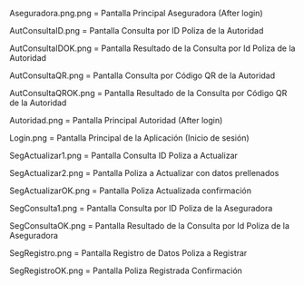 Aseguradora.png.png	= Pantalla Principal Aseguradora (After login)

AutConsultaID.png 	= Pantalla Consulta por ID Poliza de la Autoridad

AutConsultaIDOK.png	= Pantalla Resultado de la Consulta por Id Poliza de la Autoridad

AutConsultaQR.png 	= Pantalla Consulta por Código QR de la Autoridad

AutConsultaQROK.png	= Pantalla Resultado de la Consulta por Código QR de la Autoridad

Autoridad.png	 	= Pantalla Principal Autoridad (After login)

Login.png		= Pantalla Principal de la Aplicación (Inicio de sesión)

SegActualizar1.png	= Pantalla Consulta ID Poliza a Actualizar

SegActualizar2.png	= Pantalla Poliza a Actualizar con datos prellenados

SegActualizarOK.png	= Pantalla Poliza Actualizada confirmación

SegConsulta1.png	= Pantalla Consulta por ID Poliza de la Aseguradora

SegConsultaOK.png	= Pantalla Resultado de la Consulta por Id Poliza de la Aseguradora

SegRegistro.png		= Pantalla Registro de Datos Poliza a Registrar

SegRegistroOK.png	= Pantalla Poliza Registrada Confirmación
